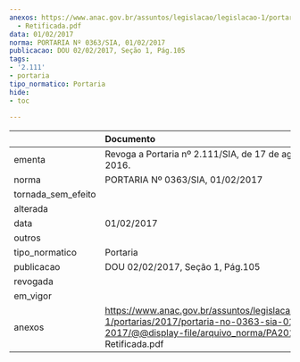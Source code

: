 ```yaml
---
anexos: https://www.anac.gov.br/assuntos/legislacao/legislacao-1/portarias/2017/portaria-no-0363-sia-01-02-2017/@@display-file/arquivo_norma/PA2017-0363
  - Retificada.pdf
data: 01/02/2017
norma: PORTARIA Nº 0363/SIA, 01/02/2017
publicacao: DOU 02/02/2017, Seção 1, Pág.105
tags:
- '2.111'
- portaria
tipo_normatico: Portaria
hide: 
- toc 
 
---
```


|                    | Documento                                                                                                                                                         |
|:-------------------|:------------------------------------------------------------------------------------------------------------------------------------------------------------------|
| ementa             | Revoga a Portaria nº 2.111/SIA, de 17 de agosto de 2016.                                                                                                          |
| norma              | PORTARIA Nº 0363/SIA, 01/02/2017                                                                                                                                  |
| tornada_sem_efeito |                                                                                                                                                                   |
| alterada           |                                                                                                                                                                   |
| data               | 01/02/2017                                                                                                                                                        |
| outros             |                                                                                                                                                                   |
| tipo_normatico     | Portaria                                                                                                                                                          |
| publicacao         | DOU 02/02/2017, Seção 1, Pág.105                                                                                                                                  |
| revogada           |                                                                                                                                                                   |
| em_vigor           |                                                                                                                                                                   |
| anexos             | https://www.anac.gov.br/assuntos/legislacao/legislacao-1/portarias/2017/portaria-no-0363-sia-01-02-2017/@@display-file/arquivo_norma/PA2017-0363 - Retificada.pdf |